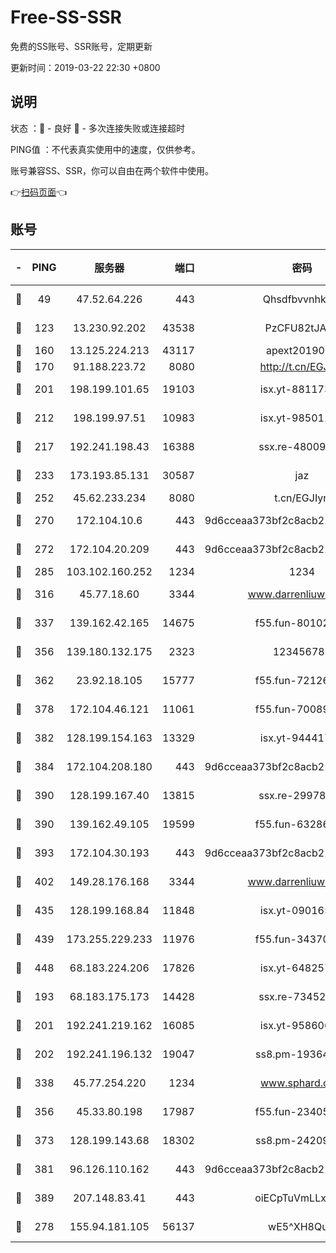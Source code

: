 # Free-SS-SSR

免费的SS账号、SSR账号，定期更新

更新时间：2019-03-22 22:30 +0800

## 说明

状态     ：🙂 - 良好 🙁 - 多次连接失败或连接超时

PING值   ：不代表真实使用中的速度，仅供参考。

账号兼容SS、SSR，你可以自由在两个软件中使用。

👉[扫码页面](https://liesauer.github.io/Free-SS-SSR/)👈

## 账号

|-|PING|服务器|端口|密码|加密方式|区域|
|:----:|:----:|:-----:|-----:|:----:|:----:|:----:|
|🙂|49|47.52.64.226|443|Qhsdfbvvnhkm1|aes-256-cfb|HK|
|🙂|123|13.230.92.202|43538|PzCFU82tJAdZ|aes-256-cfb|JP|
|🙂|160|13.125.224.213|43117|apext2019005|chacha20|KR|
|🙂|170|91.188.223.72|8080|http://t.cn/EGJIyrl|rc4-md5|RU|
|🙂|201|198.199.101.65|19103|isx.yt-88117366|aes-256-cfb|US|
|🙂|212|198.199.97.51|10983|isx.yt-98501151|aes-256-cfb|US|
|🙂|217|192.241.198.43|16388|ssx.re-48009112|aes-256-cfb|US|
|🙂|233|173.193.85.131|30587|jaz|aes-256-cfb|US|
|🙂|252|45.62.233.234|8080|t.cn/EGJIyrl|rc4-md5|CA|
|🙂|270|172.104.10.6|443|9d6cceaa373bf2c8acb22e60b6a58be6|aes-256-cfb|US|
|🙂|272|172.104.20.209|443|9d6cceaa373bf2c8acb22e60b6a58be6|aes-256-cfb|US|
|🙂|285|103.102.160.252|1234|1234|rc4-md5|JP|
|🙂|316|45.77.18.60|3344|www.darrenliuwei.com|aes-256-cfb|JP|
|🙂|337|139.162.42.165|14675|f55.fun-80102385|aes-256-cfb|SG|
|🙂|356|139.180.132.175|2323|123456789|aes-256-cfb|SG|
|🙂|362|23.92.18.105|15777|f55.fun-72126030|aes-256-cfb|US|
|🙂|378|172.104.46.121|11061|f55.fun-70089612|aes-256-cfb|SG|
|🙂|382|128.199.154.163|13329|isx.yt-94441732|aes-256-cfb|SG|
|🙂|384|172.104.208.180|443|9d6cceaa373bf2c8acb22e60b6a58be6|aes-256-cfb|US|
|🙂|390|128.199.167.40|13815|ssx.re-29978832|aes-256-cfb|SG|
|🙂|390|139.162.49.105|19599|f55.fun-63286751|aes-256-cfb|SG|
|🙂|393|172.104.30.193|443|9d6cceaa373bf2c8acb22e60b6a58be6|aes-256-cfb|US|
|🙂|402|149.28.176.168|3344|www.darrenliuwei.com|aes-256-cfb|AU|
|🙂|435|128.199.168.84|11848|isx.yt-09016510|aes-256-cfb|SG|
|🙂|439|173.255.229.233|11976|f55.fun-34370951|aes-256-cfb|US|
|🙂|448|68.183.224.206|17826|isx.yt-64825749|aes-256-cfb|SG|
|🙂|193|68.183.175.173|14428|ssx.re-73452986|aes-256-cfb|US|
|🙂|201|192.241.219.162|16085|isx.yt-95860657|aes-256-cfb|US|
|🙂|202|192.241.196.132|19047|ss8.pm-19364994|aes-256-cfb|US|
|🙂|338|45.77.254.220|1234|www.sphard.com|aes-256-cfb|SG|
|🙂|356|45.33.80.198|17987|f55.fun-23405054|aes-256-cfb|US|
|🙂|373|128.199.143.68|18302|ss8.pm-24209175|aes-256-cfb|SG|
|🙂|381|96.126.110.162|443|9d6cceaa373bf2c8acb22e60b6a58be6|aes-256-cfb|US|
|🙂|389|207.148.83.41|443|oiECpTuVmLLxk4Ts|aes-256-cfb|AU|
|🙁|278|155.94.181.105|56137|wE5^XH8Quw|aes-256-cfb|US|
